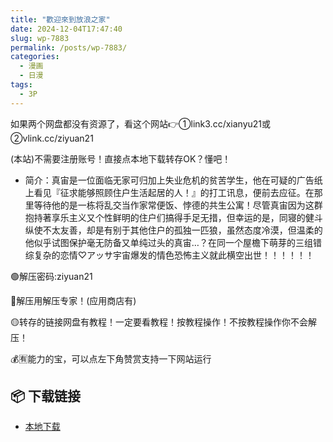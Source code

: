 ```yaml
---
title: "歡迎來到放浪之家"
date: 2024-12-04T17:47:40
slug: wp-7883
permalink: /posts/wp-7883/
categories:
  - 漫画
  - 日漫
tags:
  - 3P
---
```


如果两个网盘都没有资源了，看这个网站👉①link3.cc/xianyu21或②vlink.cc/ziyuan21

(本站)不需要注册账号！直接点本地下载转存OK？懂吧！

*   简介：真宙是一位面临无家可归加上失业危机的贫苦学生，他在可疑的广告纸上看见『征求能够照顾住户生活起居的人！』的打工讯息，便前去应征。在那里等待他的是一栋将乱交当作家常便饭、悖德的共生公寓！尽管真宙因为这群抱持著享乐主义又个性鲜明的住户们搞得手足无措，但幸运的是，同寝的健斗纵使不太友善，却是有别于其他住户的孤独一匹狼，虽然态度冷漠，但温柔的他似乎试图保护毫无防备又单纯过头的真宙…？在同一个屋檐下萌芽的三组错综复杂的恋情♡アッサ宇宙爆发的情色恐怖主义就此横空出世！！！！！！

🟢解压密码:ziyuan21

🔵解压用解压专家！(应用商店有)

🟡转存的链接网盘有教程！一定要看教程！按教程操作！不按教程操作你不会解压！

💰🈶能力的宝，可以点左下角赞赏支持一下网站运行

## 📦 下载链接
- [本地下载](https://blziyuan21.com/pay-download/7883?key=7c02314892&down_id=0)

